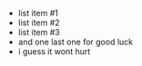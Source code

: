 - list item #1
- list item #2
- list item #3
- and one last one for good luck 
- i guess it wont hurt
